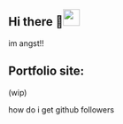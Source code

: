 ## Hi there 👋<img src="https://media.discordapp.net/attachments/1055919462668304416/1126017953889001512/Screenshot_20230705-071238.png" width="30" height="30">

im angst!!

## Portfolio site:

(wip)


how do i get github followers